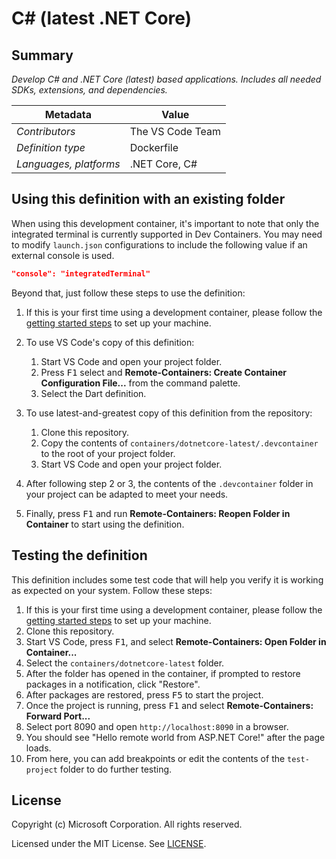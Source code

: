 # C# (latest .NET Core)

## Summary

*Develop C# and .NET Core (latest) based applications. Includes all needed SDKs, extensions, and dependencies.*

| Metadata | Value |  
|----------|-------|
| *Contributors* | The VS Code Team |
| *Definition type* | Dockerfile |
| *Languages, platforms* | .NET Core, C# |

## Using this definition with an existing folder

When using this development container, it's important to note that only the integrated terminal is currently supported in Dev Containers. You may need to modify `launch.json` configurations to include the following value if an external console is used.

```json
"console": "integratedTerminal"
```

Beyond that, just follow these steps to use the definition:

1. If this is your first time using a development container, please follow the [getting started steps](https://aka.ms/vscode-remote/containers/getting-started) to set up your machine.

2. To use VS Code's copy of this definition:
   1. Start VS Code and open your project folder.
   2. Press <kbd>F1</kbd> select and **Remote-Containers: Create Container Configuration File...** from the command palette.
   3. Select the Dart definition.

3. To use latest-and-greatest copy of this definition from the repository:
   1. Clone this repository.
   2. Copy the contents of `containers/dotnetcore-latest/.devcontainer` to the root of your project folder.
   3. Start VS Code and open your project folder.

4. After following step 2 or 3, the contents of the `.devcontainer` folder in your project can be adapted to meet your needs.

5. Finally, press <kbd>F1</kbd> and run **Remote-Containers: Reopen Folder in Container** to start using the definition.

## Testing the definition

This definition includes some test code that will help you verify it is working as expected on your system. Follow these steps:

1. If this is your first time using a development container, please follow the [getting started steps](https://aka.ms/vscode-remote/containers/getting-started) to set up your machine.
2. Clone this repository.
3. Start VS Code, press <kbd>F1</kbd>, and select **Remote-Containers: Open Folder in Container...**
4. Select the `containers/dotnetcore-latest` folder.
5. After the folder has opened in the container, if prompted to restore packages in a notification, click "Restore".
6. After packages are restored, press <kbd>F5</kbd> to start the project.
7. Once the project is running, press <kbd>F1</kbd> and select **Remote-Containers: Forward Port...**
8. Select port 8090 and open `http://localhost:8090` in a browser.
9. You should see "Hello remote world from ASP.NET Core!" after the page loads.
10. From here, you can add breakpoints or edit the contents of the `test-project` folder to do further testing.

## License

Copyright (c) Microsoft Corporation. All rights reserved.

Licensed under the MIT License. See [LICENSE](https://github.com/Microsoft/vscode-dev-containers/blob/master/LICENSE).